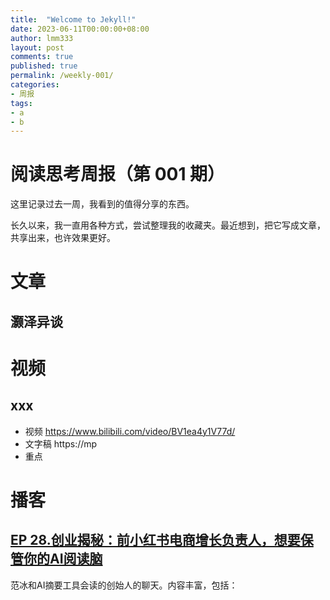 ```yaml
---
title:  "Welcome to Jekyll!"
date: 2023-06-11T00:00:00+08:00
author: lmm333
layout: post
comments: true
published: true
permalink: /weekly-001/
categories:
- 周报
tags:
- a
- b
---
```


# 阅读思考周报（第 001 期）

这里记录过去一周，我看到的值得分享的东西。

长久以来，我一直用各种方式，尝试整理我的收藏夹。最近想到，把它写成文章，共享出来，也许效果更好。

# 文章

## 灏泽异谈

# 视频

## xxx
- 视频 https://www.bilibili.com/video/BV1ea4y1V77d/
- 文字稿 https://mp
- 重点

# 播客

## [EP 28.创业揭秘：前小红书电商增长负责人，想要保管你的AI阅读脑](https://www.xiaoyuzhoufm.com/episode/647d93f86752b5f9defafc8d?s=eyJ1IjogIjVmZDg0MGM2ZTBmNWU3MjNiYjI0NzZkYyJ9)
范冰和AI摘要工具会读的创始人的聊天。内容丰富，包括：
